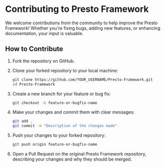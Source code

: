 # Contributing to Presto Framework

We welcome contributions from the community to help improve the Presto Framework! Whether you're fixing bugs, adding new features, or enhancing documentation, your input is valuable.

## How to Contribute

1. Fork the repository on GitHub.
2. Clone your forked repository to your local machine:
    ```bash
    git clone https://github.com/YOUR_USERNAME/Presto-Framework.git
    cd Presto-Framework
    ```

3. Create a new branch for your feature or bug fix:
    ```bash
    git checkout -b feature-or-bugfix-name
    ```

4. Make your changes and commit them with clear messages:
    ```bash
    git add .
    git commit -m "Description of the changes made"
    ```

5. Push your changes to your forked repository:
    ```bash
    git push origin feature-or-bugfix-name
    ```
6. Open a Pull Request on the original Presto Framework repository, describing your changes and why they should be merged.